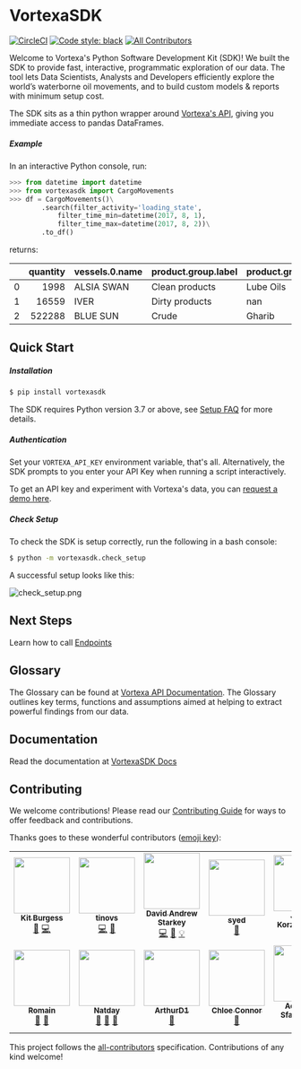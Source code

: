 # VortexaSDK
[![CircleCI](https://circleci.com/gh/VorTECHsa/python-sdk.svg?style=svg)](https://circleci.com/gh/VorTECHsa/python-sdk)
[![Code style: black](https://img.shields.io/badge/code%20style-black-000000.svg)](https://github.com/psf/black)
[![All Contributors](https://img.shields.io/badge/all_contributors-12-orange.svg?style=flat-square)](#contributors)

Welcome to Vortexa's Python Software Development Kit (SDK)!
We built the SDK to provide fast, interactive, programmatic exploration of our data. The tool lets Data Scientists, Analysts and Developers efficiently explore the
world’s waterborne oil movements, and to build custom models & reports with minimum setup cost.

The SDK sits as a thin python wrapper around [Vortexa's API](https://docs.vortexa.com),
giving you immediate access to pandas DataFrames.


##### Example

In an interactive Python console, run:

```python
>>> from datetime import datetime
>>> from vortexasdk import CargoMovements
>>> df = CargoMovements()\
        .search(filter_activity='loading_state',
            filter_time_min=datetime(2017, 8, 1),
            filter_time_max=datetime(2017, 8, 2))\
        .to_df()
```
returns:

|    |   quantity | vessels.0.name   | product.group.label   | product.grade.label   | events.cargo_port_load_event.0.end_timestamp   | events.cargo_port_unload_event.0.start_timestamp   |
|---:|-----------:|:-----------------|:----------------------|:----------------------|:-----------------------------------------------|:---------------------------------------------------|
|  0 |       1998 | ALSIA SWAN       | Clean products        | Lube Oils             | 2017-08-01T06:10:45+0000                       | 2017-08-27T14:38:15+0000                           |
|  1 |      16559 | IVER             | Dirty products        | nan                   | 2017-08-02T17:20:51+0000                       | 2017-09-07T07:52:20+0000                           |
|  2 |     522288 | BLUE SUN         | Crude                 | Gharib                | 2017-08-02T04:22:09+0000                       | 2017-08-13T10:32:09+0000                           |


## Quick Start

##### Installation

```bash
$ pip install vortexasdk
```

The SDK requires Python version 3.7 or above, see [Setup FAQ](https://vortechsa.github.io/python-sdk/faq_setup/) for more details.

##### Authentication

Set your `VORTEXA_API_KEY` environment variable, that's all.
Alternatively, the SDK prompts to you enter your API Key when running a script interactively.
 
 To get an API key and experiment with Vortexa's data, you can [request a demo here](https://www.vortexa.com/request-demo-sdk).


##### Check Setup

To check the SDK is setup correctly, run the following in a bash console:

```bash
$ python -m vortexasdk.check_setup
```

A successful setup looks like this:

![check_setup.png](https://raw.githubusercontent.com/VorTECHsa/python-sdk/master/docs/img/check_setup.png)


## Next Steps

Learn how to call [Endpoints](https://vortechsa.github.io/python-sdk/endpoints/about-endpoints/)

## Glossary

The Glossary can be found at [Vortexa API Documentation](https://docs.vortexa.com). The Glossary outlines key terms, functions and assumptions aimed at
helping to extract powerful findings from our data.


## Documentation

Read the documentation at [VortexaSDK Docs](https://vortechsa.github.io/python-sdk/)

## Contributing

We welcome contributions! Please read our [Contributing Guide](https://github.com/vortechsa/python-sdk/blob/master/CONTRIBUTING.md) for ways to offer feedback and contributions.

Thanks goes to these wonderful contributors ([emoji key](https://allcontributors.org/docs/en/emoji-key)):

<!-- ALL-CONTRIBUTORS-LIST:START - Do not remove or modify this section -->
<!-- prettier-ignore-start -->
<!-- markdownlint-disable -->
<table>
  <tr>
    <td align="center"><a href="http://vortexa.com/"><img src="https://avatars1.githubusercontent.com/u/33626692?v=4" width="100px;" alt=""/><br /><sub><b>Kit Burgess</b></sub></a><br /><a href="#design-KitBurgess" title="Design">🎨</a> <a href="https://github.com/VorTECHsa/python-sdk/commits?author=KitBurgess" title="Code">💻</a></td>
    <td align="center"><a href="https://github.com/cvonsteg"><img src="https://avatars2.githubusercontent.com/u/28671095?v=4" width="100px;" alt=""/><br /><sub><b>tinovs</b></sub></a><br /><a href="https://github.com/VorTECHsa/python-sdk/commits?author=cvonsteg" title="Code">💻</a> <a href="https://github.com/VorTECHsa/python-sdk/pulls?q=is%3Apr+reviewed-by%3Acvonsteg" title="Reviewed Pull Requests">👀</a></td>
    <td align="center"><a href="http://star-www.st-and.ac.uk/~ds207/"><img src="https://avatars3.githubusercontent.com/u/11855684?v=4" width="100px;" alt=""/><br /><sub><b>David Andrew Starkey</b></sub></a><br /><a href="https://github.com/VorTECHsa/python-sdk/commits?author=dstarkey23" title="Code">💻</a> <a href="https://github.com/VorTECHsa/python-sdk/commits?author=dstarkey23" title="Documentation">📖</a> <a href="#example-dstarkey23" title="Examples">💡</a></td>
    <td align="center"><a href="https://github.com/syed1992"><img src="https://avatars2.githubusercontent.com/u/45287337?v=4" width="100px;" alt=""/><br /><sub><b>syed</b></sub></a><br /><a href="https://github.com/VorTECHsa/python-sdk/pulls?q=is%3Apr+reviewed-by%3Asyed1992" title="Reviewed Pull Requests">👀</a></td>
    <td align="center"><a href="https://www.vortexa.com/"><img src="https://avatars0.githubusercontent.com/u/503380?v=4" width="100px;" alt=""/><br /><sub><b>Jakub Korzeniowski</b></sub></a><br /><a href="#ideas-kujon" title="Ideas, Planning, & Feedback">🤔</a></td>
    <td align="center"><a href="https://github.com/eadwright"><img src="https://avatars0.githubusercontent.com/u/17048626?v=4" width="100px;" alt=""/><br /><sub><b>Edward Wright</b></sub></a><br /><a href="#userTesting-eadwright" title="User Testing">📓</a></td>
    <td align="center"><a href="https://paddyroddy.github.io/"><img src="https://avatars3.githubusercontent.com/u/15052188?v=4" width="100px;" alt=""/><br /><sub><b>Patrick Roddy</b></sub></a><br /><a href="#userTesting-paddyroddy" title="User Testing">📓</a></td>
  </tr>
  <tr>
    <td align="center"><a href="https://github.com/rugg2"><img src="https://avatars3.githubusercontent.com/u/37453675?v=4" width="100px;" alt=""/><br /><sub><b>Romain</b></sub></a><br /><a href="#userTesting-rugg2" title="User Testing">📓</a> <a href="#ideas-rugg2" title="Ideas, Planning, & Feedback">🤔</a></td>
    <td align="center"><a href="https://github.com/Natday"><img src="https://avatars3.githubusercontent.com/u/38128493?v=4" width="100px;" alt=""/><br /><sub><b>Natday</b></sub></a><br /><a href="#business-Natday" title="Business development">💼</a> <a href="#ideas-Natday" title="Ideas, Planning, & Feedback">🤔</a> <a href="#userTesting-Natday" title="User Testing">📓</a></td>
    <td align="center"><a href="https://github.com/ArthurD1"><img src="https://avatars0.githubusercontent.com/u/44548105?v=4" width="100px;" alt=""/><br /><sub><b>ArthurD1</b></sub></a><br /><a href="#userTesting-ArthurD1" title="User Testing">📓</a></td>
    <td align="center"><a href="https://github.com/ChloeConnor"><img src="https://avatars2.githubusercontent.com/u/42340891?v=4" width="100px;" alt=""/><br /><sub><b>Chloe Connor</b></sub></a><br /><a href="#userTesting-ChloeConnor" title="User Testing">📓</a></td>
    <td align="center"><a href="https://www.vortexa.com/"><img src="https://avatars1.githubusercontent.com/u/31421156?v=4" width="100px;" alt=""/><br /><sub><b>Achilleas Sfakianakis</b></sub></a><br /><a href="#userTesting-asfakianakis" title="User Testing">📓</a></td>
    <td align="center"><a href="https://seanbarry.dev"><img src="https://avatars0.githubusercontent.com/u/7374449?v=4" width="100px;" alt=""/><br /><sub><b>Sean Barry</b></sub></a><br /><a href="https://github.com/VorTECHsa/python-sdk/commits?author=SeanBarry" title="Code">💻</a> <a href="https://github.com/VorTECHsa/python-sdk/commits?author=SeanBarry" title="Documentation">📖</a></td>
  </tr>
</table>

<!-- markdownlint-enable -->
<!-- prettier-ignore-end -->
<!-- ALL-CONTRIBUTORS-LIST:END -->

This project follows the [all-contributors](https://github.com/all-contributors/all-contributors) specification. Contributions of any kind welcome!
